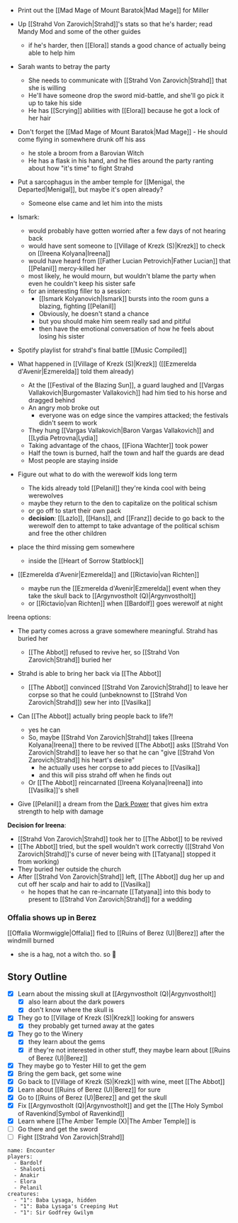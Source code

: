 - Print out the [[Mad Mage of Mount Baratok|Mad Mage]] for Miller
- Up [[Strahd Von Zarovich|Strahd]]'s stats so that he's harder; read Mandy Mod and some of the other guides
	- if he's harder, then [[Elora]] stands a good chance of actually being able to help him
- Sarah wants to betray the party
	- She needs to communicate with [[Strahd Von Zarovich|Strahd]] that she is willing
	- He'll have someone drop the sword mid-battle, and she'll go pick it up to take his side
	- He has [[Scrying]] abilities with [[Elora]] because he got a lock of her hair
- Don't forget the [[Mad Mage of Mount Baratok|Mad Mage]] - He should come flying in somewhere drunk off his ass
	- he stole a broom from a Barovian Witch
	- He has a flask in his hand, and he flies around the party ranting about how "it's time" to fight Strahd
- Put a sarcophagus in the amber temple for [[Menigal, the Departed|Menigal]], but maybe it's open already?
	- Someone else came and let him into the mists
- Ismark:
	- would probably have gotten worried after a few days of not hearing back
	- would have sent someone to [[Village of Krezk (S)|Krezk]] to check on [[Ireena Kolyana|Ireena]]
	- would have heard from [[Father Lucian Petrovich|Father Lucian]] that [[Pelanil]] mercy-killed her
	- most likely, he would mourn, but wouldn't blame the party when even he couldn't keep his sister safe
	- for an interesting filler to a session:
		- [[Ismark Kolyanovich|Ismark]] bursts into the room guns a blazing, fighting [[Pelanil]]
		- Obviously, he doesn't stand a chance
		- but you should make him seem really sad and pitiful
		- then have the emotional conversation of how he feels about losing his sister

- Spotify playlist for strahd's final battle [[Music Compiled]]

- What happened in [[Village of Krezk (S)|Krezk]] ([[Ezmerelda d'Avenir|Ezmerelda]] told them already)
	- At the [[Festival of the Blazing Sun]], a guard laughed and [[Vargas Vallakovich|Burgomaster Vallakovich]] had him tied to his horse and dragged behind
	- An angry mob broke out
		- everyone was on edge since the vampires attacked; the festivals didn't seem to work
	- They hung [[Vargas Vallakovich|Baron Vargas Vallakovich]] and [[Lydia Petrovna|Lydia]]
	- Taking advantage of the chaos, [[Fiona Wachter]] took power
	- Half the town is burned, half the town and half the guards are dead
	- Most people are staying inside

- Figure out what to do with the werewolf kids long term
	- The kids already told [[Pelanil]] they're kinda cool with being werewolves
	- maybe they return to the den to capitalize on the political schism
	- or go off to start their own pack
	- **decision**: [[Lazlo]], [[Hans]], and [[Franz]] decide to go back to the werewolf den to attempt to take advantage of the political schism and free the other children

- place the third missing gem somewhere
	- inside the [[Heart of Sorrow Statblock]]

- [[Ezmerelda d'Avenir|Ezmerelda]] and [[Rictavio|van Richten]]
	- maybe run the [[Ezmerelda d'Avenir|Ezmerelda]] event when they take the skull back to [[Argynvostholt (Q)|Argynvostholt]]
	- or [[Rictavio|van Richten]] when [[Bardolf]] goes werewolf at night

Ireena options:
- The party comes across a grave somewhere meaningful. Strahd has buried her
	- [[The Abbot]] refused to revive her, so [[Strahd Von Zarovich|Strahd]] buried her
- Strahd is able to bring her back via [[The Abbot]]
	- [[The Abbot]] convinced [[Strahd Von Zarovich|Strahd]] to leave her corpse so that he could (unbeknownst to [[Strahd Von Zarovich|Strahd]]) sew her into [[Vasilka]]
- Can [[The Abbot]] actually bring people back to life?!
	- yes he can
	- So, maybe [[Strahd Von Zarovich|Strahd]] takes [[Ireena Kolyana|Ireena]] there to be revived [[The Abbot]] asks [[Strahd Von Zarovich|Strahd]] to leave her so that he can "give [[Strahd Von Zarovich|Strahd]] his heart's desire"
		- he actually uses her corpse to add pieces to [[Vasilka]]
		- and this will piss strahd off when he finds out
	- Or [[The Abbot]] reincarnated [[Ireena Kolyana|Ireena]] into [[Vasilka]]'s shell

- Give [[Pelanil]] a dream from the [Dark Power](https://www.reddit.com/r/CurseofStrahd/comments/9zswmf/fleshing_out_curse_of_strahd_running_the_dark/) that gives him extra strength to help with damage

**Decision for Ireena**:
- [[Strahd Von Zarovich|Strahd]] took her to [[The Abbot]] to be revived
- [[The Abbot]] tried, but the spell wouldn't work correctly ([[Strahd Von Zarovich|Strahd]]'s curse of never being with [[Tatyana]] stopped it from working)
- They buried her outside the church
- After [[Strahd Von Zarovich|Strahd]] left, [[The Abbot]] dug her up and cut off her scalp and hair to add to [[Vasilka]]
	- he hopes that he can re-incarnate [[Tatyana]] into this body to present to [[Strahd Von Zarovich|Strahd]] for a wedding

### Offalia shows up in Berez
[[Offalia Wormwiggle|Offalia]] fled to [[Ruins of Berez (U)|Berez]] after the windmill burned
- she is a hag, not a witch tho. so :shrug:


## Story Outline
- [x] Learn about the missing skull at [[Argynvostholt (Q)|Argynvostholt]]
	- [x] also learn about the dark powers
	- [x] don't know where the skull is
- [x] They go to [[Village of Krezk (S)|Krezk]] looking for answers
	- [x] they probably get turned away at the gates
- [x] They go to the Winery
	- [x] they learn about the gems
	- [x] if they're not interested in other stuff, they maybe learn about [[Ruins of Berez (U)|Berez]]
- [x] They maybe go to Yester Hill to get the gem
- [x] Bring the gem back, get some wine
- [x] Go back to [[Village of Krezk (S)|Krezk]] with wine, meet [[The Abbot]]
- [x] Learn about [[Ruins of Berez (U)|Berez]] for sure
- [x] Go to [[Ruins of Berez (U)|Berez]] and get the skull
- [x] Fix [[Argynvostholt (Q)|Argynvostholt]] and get the [[The Holy Symbol of Ravenkind|Symbol of Ravenkind]]
- [x] Learn where [[The Amber Temple (X)|The Amber Temple]] is
- [ ] Go there and get the sword
- [ ] Fight [[Strahd Von Zarovich|Strahd]]

```encounter
name: Encounter
players:
  - Bardolf
  - Shalooti
  - Anakir
  - Elora
  - Pelanil
creatures:
  - "1": Baba Lysaga, hidden
  - "1": Baba Lysaga's Creeping Hut
  - "1": Sir Godfrey Gwilym
```
